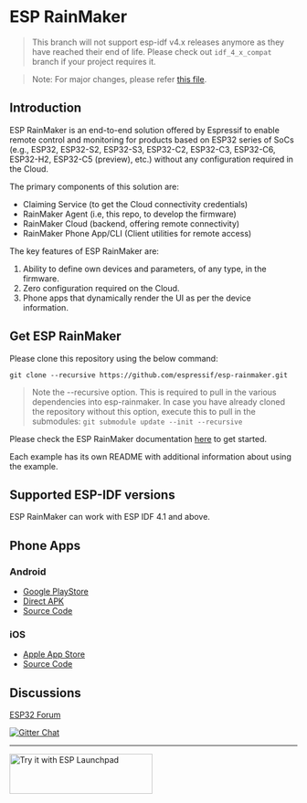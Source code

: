 # ESP RainMaker

> This branch will not support esp-idf v4.x releases anymore as they have reached their end of life. Please check out `idf_4_x_compat` branch if your project requires it.

> Note: For major changes, please refer [this file](CHANGES.md).

## Introduction

ESP RainMaker is an end-to-end solution offered by Espressif to enable remote control and monitoring for products based on ESP32 series of SoCs (e.g., ESP32, ESP32-S2, ESP32-S3, ESP32-C2, ESP32-C3, ESP32-C6, ESP32-H2, ESP32-C5 (preview), etc.) without any configuration required in the Cloud. <br>

The primary components of this solution are:

- Claiming Service (to get the Cloud connectivity credentials)
- RainMaker Agent (i.e, this repo, to develop the firmware)
- RainMaker Cloud (backend, offering remote connectivity)
- RainMaker Phone App/CLI (Client utilities for remote access)


The key features of ESP RainMaker are:

1. Ability to define own devices and parameters, of any type, in the firmware.
2. Zero configuration required on the Cloud.
3. Phone apps that dynamically render the UI as per the device information.

## Get ESP RainMaker

Please clone this repository using the below command:

```
git clone --recursive https://github.com/espressif/esp-rainmaker.git
```

> Note the --recursive option. This is required to pull in the various dependencies into esp-rainmaker. In case you have already cloned the repository without this option, execute this to pull in the submodules: `git submodule update --init --recursive`

Please check the ESP RainMaker documentation [here](https://rainmaker.espressif.com/docs/get-started.html) to get started.

Each example has its own README with additional information about using the example.

## Supported ESP-IDF versions

ESP RainMaker can work with ESP IDF 4.1 and above.

## Phone Apps

### Android

- [Google PlayStore](https://play.google.com/store/apps/details?id=com.espressif.rainmaker)
- [Direct APK](https://github.com/espressif/esp-rainmaker/wiki)
- [Source Code](https://github.com/espressif/esp-rainmaker-android)

### iOS
- [Apple App Store](https://apps.apple.com/app/esp-rainmaker/id1497491540)
- [Source Code](https://github.com/espressif/esp-rainmaker-ios)

## Discussions

[ESP32 Forum](https://www.esp32.com/viewforum.php?f=41)

[![Gitter Chat](https://badges.gitter.im/esp-rainmaker/community.svg)](https://gitter.im/esp-rainmaker/community?utm_source=badge&utm_medium=badge&utm_campaign=pr-badge)

---

<a href="https://espressif.github.io/esp-launchpad/?solution=rainmaker">
    <img alt="Try it with ESP Launchpad" src="https://espressif.github.io/esp-launchpad/assets/try_with_launchpad.png" width="250" height="70">
</a>
